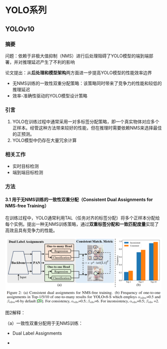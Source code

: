 # YOLO系列

## YOLOv10

### 摘要

问题：依赖于非极大值抑制（NMS）进行后处理阻碍了YOLO模型的端到端部署，并对推理延迟产生了不利的影响

论文提出：从**后处理和模型架构**两方面进一步提高YOLO模型的性能效率边界

- 无NMS训练的一致性双重分配策略：该策略同时带来了竞争力的性能和较低的推理延迟
- 效率-准确性驱动的YOLO模型设计策略

### 引言

1. YOLO在训练过程中通常采用一对多标签分配策略，即一个真实物体对应多个正样本。经管这种方法带来较好的性能，但在推理时需要依赖NMS来选择最佳的正预测。
2. YOLO模型中仍存在大量冗余计算

### 相关工作

- 实时目标检测
- 端到端目标检测

### 方法

#### 3.1 用于无NMS训练的一致性双重分配（Consistent Dual Assignments for NMS-free Training）

在训练过程中，YOLO通常利用TAL（任务对齐的标签分配）将多个正样本分配给每个实例。提出一种无NMS训练策略，通过**双重标签分配和一致匹配度量**实现了高效且具有竞争力的性能。

![1720077746158](./assets/1720077746158.png)

图2解释：

（a）一致性双重分配用于无NMS训练：

- Dual Label Assignments

- 